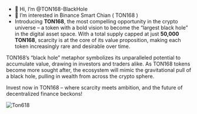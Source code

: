 - 👋 Hi, I’m @TON168-BlackHole
- 👀 I’m interested in Binance Smart Chian ( TON168 )
-  Introducing **TON168**, the most compelling opportunity in the crypto universe – a token with a bold vision to become the “largest black hole” in the digital asset space. With a total supply capped at just **50,000 TON168**, scarcity is at the core of its value proposition, making each token increasingly rare and desirable over time.

TON168’s “black hole” metaphor symbolizes its unparalleled potential to accumulate value, drawing in investors and traders alike. As TON168 tokens become more sought after, the ecosystem will mimic the gravitational pull of a black hole, pulling in wealth from across the crypto sphere.

Invest now in TON168 – where scarcity meets ambition, and the future of decentralized finance beckons!

![Ton618](https://github.com/user-attachments/assets/1a21654c-e346-4806-b56c-d19c1d977871)

<!---
TON168-BlackHole/TON168-BlackHole is a ✨ special ✨ repository because its `README.md` (this file) appears on your GitHub profile.
You can click the Preview link to take a look at your changes.
--->
